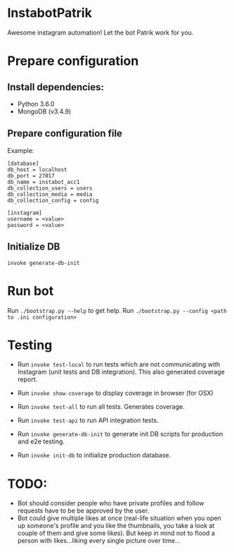# InstabotPatrik
Awesome instagram automation! Let the bot Patrik work for you.

# Prepare configuration
## Install dependencies:
- Python 3.6.0
- MongoDB (v3.4.9)

## Prepare configuration file
Example:
```
[database]
db_host = localhost
db_port = 27017
db_name = instabot_acc1
db_collection_users = users
db_collection_media = media
db_collection_config = config

[instagram]
username = <value>
password = <value>
```

## Initialize DB
`invoke generate-db-init `

# Run bot
Run `./bootstrap.py --help` to get help.
Run `./bootstrap.py --config <path to .ini configuration>`

# Testing
- Run `invoke test-local` to run tests which are not communicating with
Instagram (unit tests and DB integration). This also generated coverage
report.
- Run `invoke show-coverage` to display coverage in browser (for OSX)
- Run `invoke test-all` to run all tests. Generates coverage.
- Run `invoke test-api` to run API integration tests.

- Run `invoke generate-db-init` to generate init DB scripts
for production and e2e testing.
- Run `invoke init-db` to initialize production database.


# TODO:
- Bot should consider people who have private profiles and follow
requests have to be be approved by the user.
- Bot could give multiple likes at once (real-life situation when you
open up someone's profile and you like the thumbnails, you take a look
at couple of them and give some likes). But keep in mind not to flood
a person with likes...liking every single picture over time...
